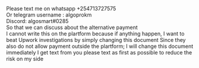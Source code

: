 Please text me on whatsapp +254713727575
<br>
Or telegram username : algoprokm
<br>
Discord: algosmart#0285
<br>
So that we can discuss about the alternative payment
<br>
I cannot write this on the plartform because if anything happen, I want to beat Upwork investigations by simply changing this document
Since they also do not allow payment outside the plartform; I will change this document immediately I get text from you please text as first as possible to
reduce the risk on my side
